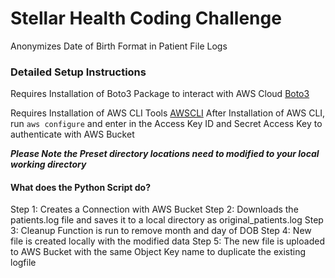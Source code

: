 # Stellar Health Coding Challenge
Anonymizes Date of Birth Format in Patient File Logs

### Detailed Setup Instructions
Requires Installation of Boto3 Package to interact with AWS Cloud [Boto3](https://boto3.amazonaws.com/v1/documentation/api/latest/guide/quickstart.html#installation)

Requires Installation of AWS CLI Tools [AWSCLI](https://aws.amazon.com/cli/)
After Installation of AWS CLI, run ```aws configure``` and enter in the Access Key ID and Secret Access Key to authenticate with AWS Bucket

**_Please Note the Preset directory locations need to modified to your local working directory_**

#### What does the Python Script do?
Step 1: Creates a Connection with AWS Bucket
Step 2: Downloads the patients.log file and saves it to a local directory as original_patients.log
Step 3: Cleanup Function is run to remove month and day of DOB
Step 4: New file is created locally with the modified data
Step 5: The new file is uploaded to AWS Bucket with the same Object Key name to duplicate the existing logfile